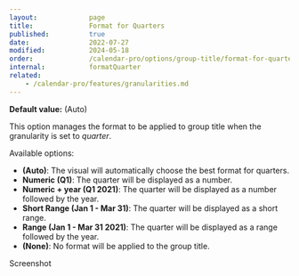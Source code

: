 ```yaml
---
layout:             page
title:              Format for Quarters
published:          true
date:               2022-07-27
modified:           2024-05-18
order:              /calendar-pro/options/group-title/format-for-quarters
internal:           formatQuarter
related:
    - /calendar-pro/features/granularities.md
---
```

**Default value:** (Auto)

This option manages the format to be applied to group title when the granularity is set to *quarter*.

Available options:
- **(Auto)**: The visual will automatically choose the best format for quarters.
- **Numeric (Q1)**: The quarter will be displayed as a number.
- **Numeric + year (Q1 2021)**: The quarter will be displayed as a number followed by the year.
- **Short Range (Jan 1 - Mar 31)**: The quarter will be displayed as a short range.
- **Range (Jan 1 - Mar 31 2021)**: The quarter will be displayed as a range followed by the year.
- **(None)**: No format will be applied to the group title.

<todo>Screenshot</todo>